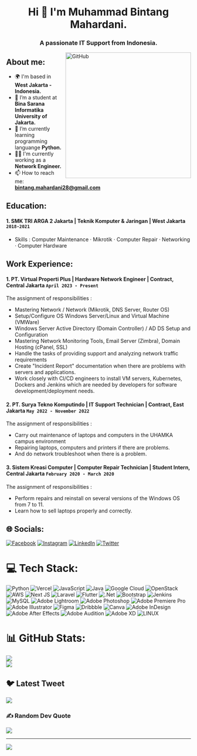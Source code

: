 <h1 align="center">Hi 👋 I'm Muhammad Bintang Mahardani.</h1>

<h3 align="center">A passionate IT Support from Indonesia.</h3>

<a href="https://github.com/Daniii1245" target="_blank" rel="noreferrer">
  <img align="right" alt="GitHub" width="342" src="https://www.wflair.com/wp-content/uploads/2022/08/IT-support-wflair.gif">
</a>

## About me:
- 🌍 I'm based in **West Jakarta - Indonesia.**
- 🔭 I’m a student at **Bina Sarana Informatika University of Jakarta.**
- 🌱 I’m currently learning programming languange **Python.**
- 👨‍💻 I'm currently working as a **Network Engineer.**
- 📫 How to reach me: **bintang.mahardani28@gmail.com**

## Education:

 #### 1. SMK TRI ARGA 2 Jakarta | Teknik Komputer & Jaringan | West Jakarta `2018-2021`
   - Skills : Computer Maintenance · Mikrotik · Computer Repair · Networking · Computer Hardware

## Work Experience:
#### 1. PT. Virtual Properti Plus | Hardware Network Engineer | Contract, Central Jakarta `April 2023 - Present`
   The assignment of responsibilities :
   - Mastering Network / Network (Mikrotik, DNS Server, Router OS)
   - Setup/Configure OS Windows Server/Linux and Virtual Machine (VMWare)
   - Windows Server Active Directory (Domain Controller) / AD DS Setup and Configuration
   - Mastering Network Monitoring Tools, Email Server (Zimbra), Domain Hosting (cPanel, SSL)
   - Handle the tasks of providing support and analyzing network traffic requirements
   - Create "Incident Report" documentation when there are problems with servers and applications.
   - Work closely with CI/CD engineers to install VM servers, Kubernetes, Dockers and Jenkins which are needed by developers for software development/deployment needs.
    
#### 2. PT. Surya Tekno Komputindo | IT Support Technician | Contract, East Jakarta `May 2022 - November 2022`
   The assignment of responsibilities :
   - Carry out maintenance of laptops and computers in the UHAMKA campus environment
   - Repairing laptops, computers and printers if there are problems.
   - And do network troubleshoot when there is a problem.
#### 3. Sistem Kreasi Computer | Computer Repair Technician | Student Intern, Central Jakarta `February 2020 - March 2020`
   The assignment of responsibilities :
   - Perform repairs and reinstall on several versions of the Windows OS from 7 to 11.
   - Learn how to sell laptops properly and correctly.
   
## 🌐 Socials:
[![Facebook](https://img.shields.io/badge/Facebook-%231877F2.svg?logo=Facebook&logoColor=white)](https://facebook.com/https://www.facebook.com/bintang1245/) [![Instagram](https://img.shields.io/badge/Instagram-%23E4405F.svg?logo=Instagram&logoColor=white)](https://instagram.com/https://www.instagram.com/daniiii_1245/?hl=id) [![LinkedIn](https://img.shields.io/badge/LinkedIn-%230077B5.svg?logo=linkedin&logoColor=white)](https://linkedin.com/in/https://www.linkedin.com/in/muhammadbintangmahardani/) [![Twitter](https://img.shields.io/badge/Twitter-%231DA1F2.svg?logo=Twitter&logoColor=white)](https://twitter.com/https://twitter.com/daniii_12456) 

# 💻 Tech Stack:
![Python](https://img.shields.io/badge/python-3670A0?style=for-the-badge&logo=python&logoColor=ffdd54) ![Vercel](https://img.shields.io/badge/vercel-%23000000.svg?style=for-the-badge&logo=vercel&logoColor=white) ![JavaScript](https://img.shields.io/badge/javascript-%23323330.svg?style=for-the-badge&logo=javascript&logoColor=%23F7DF1E) ![Java](https://img.shields.io/badge/java-%23ED8B00.svg?style=for-the-badge&logo=java&logoColor=white) ![Google Cloud](https://img.shields.io/badge/Google%20Cloud-%234285F4.svg?style=for-the-badge&logo=google-cloud&logoColor=white) ![OpenStack](https://img.shields.io/badge/Openstack-%23f01742.svg?style=for-the-badge&logo=openstack&logoColor=white) ![AWS](https://img.shields.io/badge/AWS-%23FF9900.svg?style=for-the-badge&logo=amazon-aws&logoColor=white) ![Next JS](https://img.shields.io/badge/Next-black?style=for-the-badge&logo=next.js&logoColor=white) ![Laravel](https://img.shields.io/badge/laravel-%23FF2D20.svg?style=for-the-badge&logo=laravel&logoColor=white) ![Flutter](https://img.shields.io/badge/Flutter-%2302569B.svg?style=for-the-badge&logo=Flutter&logoColor=white) ![.Net](https://img.shields.io/badge/.NET-5C2D91?style=for-the-badge&logo=.net&logoColor=white) ![Bootstrap](https://img.shields.io/badge/bootstrap-%23563D7C.svg?style=for-the-badge&logo=bootstrap&logoColor=white) ![Jenkins](https://img.shields.io/badge/jenkins-%232C5263.svg?style=for-the-badge&logo=jenkins&logoColor=white) ![MySQL](https://img.shields.io/badge/mysql-%2300f.svg?style=for-the-badge&logo=mysql&logoColor=white) ![Adobe Lightroom](https://img.shields.io/badge/Adobe%20Lightroom-31A8FF.svg?style=for-the-badge&logo=Adobe%20Lightroom&logoColor=white) ![Adobe Photoshop](https://img.shields.io/badge/adobephotoshop-%2331A8FF.svg?style=for-the-badge&logo=adobephotoshop&logoColor=white) ![Adobe Premiere Pro](https://img.shields.io/badge/Adobe%20Premiere%20Pro-9999FF.svg?style=for-the-badge&logo=Adobe%20Premiere%20Pro&logoColor=white) ![Adobe Illustrator](https://img.shields.io/badge/adobeillustrator-%23FF9A00.svg?style=for-the-badge&logo=adobeillustrator&logoColor=white) 	![Figma](https://img.shields.io/badge/figma-%23F24E1E.svg?style=for-the-badge&logo=figma&logoColor=white) ![Dribbble](https://img.shields.io/badge/Dribbble-EA4C89?style=for-the-badge&logo=dribbble&logoColor=white) ![Canva](https://img.shields.io/badge/Canva-%2300C4CC.svg?style=for-the-badge&logo=Canva&logoColor=white) ![Adobe InDesign](https://img.shields.io/badge/Adobe%20InDesign-49021F?style=for-the-badge&logo=adobeindesign&logoColor=white) ![Adobe After Effects](https://img.shields.io/badge/Adobe%20After%20Effects-9999FF.svg?style=for-the-badge&logo=Adobe%20After%20Effects&logoColor=white) ![Adobe Audition](https://img.shields.io/badge/Adobe%20Audition-9999FF.svg?style=for-the-badge&logo=Adobe%20Audition&logoColor=white) ![Adobe XD](https://img.shields.io/badge/Adobe%20XD-470137?style=for-the-badge&logo=Adobe%20XD&logoColor=#FF61F6) ![LINUX](https://img.shields.io/badge/Linux-FCC624?style=for-the-badge&logo=linux&logoColor=black) 

# 📊 GitHub Stats:
![](https://github-readme-stats.vercel.app/api?username=muhbintangmahardani&theme=default&hide_border=false&include_all_commits=true&count_private=true)<br/>
![](https://github-readme-streak-stats.herokuapp.com/?user=muhbintangmahardani&theme=default&hide_border=false)<br/>

## 🐦 Latest Tweet
[![](https://gtce.itsvg.in/api?username=https://twitter.com/daniii_12456)](https://github.com/VishwaGauravIn/github-twitter-card-embed)

### ✍️ Random Dev Quote
![](https://quotes-github-readme.vercel.app/api?type=horizontal&theme=radical)

---
[![](https://visitcount.itsvg.in/api?id=muhbintangmahardani&icon=0&color=0)](https://visitcount.itsvg.in)

<!-- Proudly created with GPRM ( https://gprm.itsvg.in ) -->
